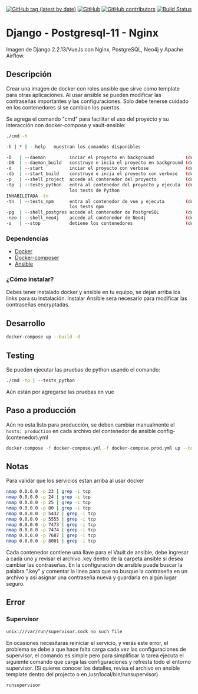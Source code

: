 [![GitHub tag (latest by date)](https://img.shields.io/github/v/tag/saengate/djfullapp)](https://github.com/saengate/djfullapp/releases/latest)
[![GitHub](https://img.shields.io/github/license/saengate/djfullapp)](LICENSE)
[![GitHub contributors](https://img.shields.io/github/contributors/saengate/djfullapp)](https://github.com/saengate/djfullapp/graphs/contributors)
[![Build Status](https://travis-ci.org/saengate/djfullapp.svg?branch=master)](https://travis-ci.org/saengate/djfullapp)

# Django - Postgresql-11 - Nginx

Imagen de Django 2.2.13/VueJs con Nginx, PostgreSQL, Neo4j y Apache Airflow.

## Descripción

Crear una imagen de docker con roles ansible que sirve como template para otras aplicaciones.
Al usar ansible se pueden modificar las contraseñas importantes y las configuraciones.
Solo debe tenerse cuidado en los contenedores si se cambian los puertos.

Se agrega el comando "cmd" para facilitar el uso del proyecto y su interacción con docker-compose y vault-ansible:
```sh
./cmd -h
```
```sh
-h | * | --help   muestran los comandos disponibles

-D   | --daemon         inciar el proyecto en background            (docker-compose up -d)
-DB  | --daemon_build   construye e incia el proyecto en background (docker-compose up --build -d)
-d   | --start          inciar el proyecto con verbose              (docker-compose up)
-db  | --start_build    construye e incia el proyecto con verbose   (docker-compose up --build)
-p   | --shell_project  accede al contenedor del proyecto           (docker exec -it)
-tp  | --tests_python   entra al contenedor del proyecto y ejecuta  (docker exec -it.../manage.py test)
                        los tests de Python
INHABILITADA -tn
-tn  | --tests_npm      entra al contenedor de vue y ejecuta        (docker exec -it...npm run test)
                        los tests npm
-pg  | --shell_postgres accede al contenedor de PostgreSQL          (docker exec -it)
-neo | --shell_neo4j    accede al contenedor de Neo4j               (docker exec -it)
-s   | --stop           detiene los contenedores                    (docker-compose down)
```

### Dependencias

* [Docker](https://docs.docker.com/engine/install/)
* [Docker-composer](https://docs.docker.com/compose/install/)
* [Ansible](https://docs.ansible.com/ansible/latest/installation_guide/intro_installation.html)

### ¿Cómo instalar?

Debes tener instalado docker y ansible en tu equipo, se dejan arriba los links para su instalación.
Instalar Ansible sera necesario para modificar las contraseñas encryptadas.

## Desarrollo

```sh
docker-compose up --build -d
```

## Testing

Se pueden ejecutar las pruebas de python usando el comando:
```sh
./cmd -tp | --tests_python
```
Aún están por agregarse las pruebas en vue

## Paso a producción

Aún no esta listo para producción, se deben cambiar manualmente el `hosts: production` en cada archivo del contenedor
de ansible config-(contenedor).yml
```sh
docker-compose -f docker-compose.yml -f docker-compose.prod.yml up --build
```

## Notas

Para validar que los servicios estan arriba al usar docker
```sh
nmap 0.0.0.0 -p 23 | grep -i tcp
nmap 0.0.0.0 -p 24 | grep -i tcp
nmap 0.0.0.0 -p 25 | grep -i tcp
nmap 0.0.0.0 -p 80 | grep -i tcp
nmap 0.0.0.0 -p 5432 | grep -i tcp
nmap 0.0.0.0 -p 5555 | grep -i tcp
nmap 0.0.0.0 -p 7473 | grep -i tcp
nmap 0.0.0.0 -p 7474 | grep -i tcp
nmap 0.0.0.0 -p 7687 | grep -i tcp
nmap 0.0.0.0 -p 8001 | grep -i tcp
```

Cada contenedor contiene una llave para el Vault de ansible, debe ingresar a cada uno y revisar
el archivo .key dentro de la carpeta ansible si desea cambiar las contraseñas.
En la configuración de ansible puede buscar la palabra ".key" y comentar la linea para que no busque
la contraseña en un archivo y así asignar una contraseña nueva y guardarla en algún lugar seguro.

## Error

### Supervisor

```sh
unix:///var/run/supervisor.sock no such file
```

En ocasiones necesitaras reiniciar el servicio, y verás este error,  el problema se debe a que hace falta carga 
cada vez las configuraciones de supervisor, el comando es simple pero para simplificar la tarea ejecuta el siguiente
comando que carga las configuraciones y refresta todo el entorno supervisor. (Si quieres conocer los detalles,
revisa el archivo en ansible template dentro del projecto o en /usr/local/bin/runsupervisor)

```sh
runsupervisor
```
